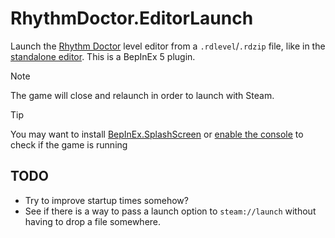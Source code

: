 # RhythmDoctor.EditorLaunch

Launch the [Rhythm Doctor](https://store.steampowered.com/app/774181/Rhythm_Doctor/) level editor from a `.rdlevel`/`.rdzip` file, like in the [standalone editor](https://giacomopc.itch.io/rdle).
This is a BepInEx 5 plugin.

> [!NOTE]
> The game will close and relaunch in order to launch with Steam.

> [!TIP]
> You may want to install [BepInEx.SplashScreen](https://github.com/BepInEx/BepInEx.SplashScreen) or [enable the console](https://docs.bepinex.dev/articles/user_guide/configuration.html#configuring-bepinex) to check if the game is running

## TODO
- Try to improve startup times somehow?
- See if there is a way to pass a launch option to `steam://launch` without having to drop a file somewhere.
